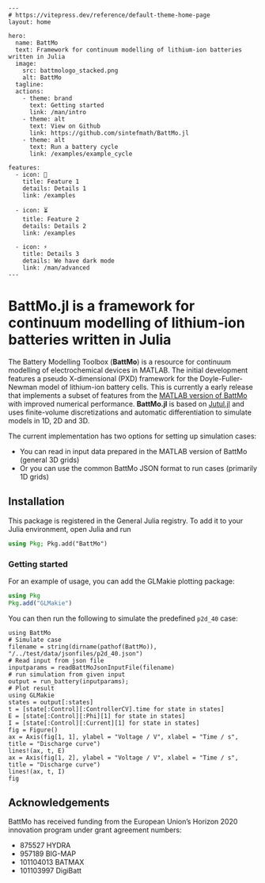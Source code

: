 ````@raw html
---
# https://vitepress.dev/reference/default-theme-home-page
layout: home

hero:
  name: BattMo
  text: Framework for continuum modelling of lithium-ion batteries written in Julia
  image:
    src: battmologo_stacked.png
    alt: BattMo
  tagline: 
  actions:
    - theme: brand
      text: Getting started
      link: /man/intro
    - theme: alt
      text: View on Github
      link: https://github.com/sintefmath/BattMo.jl
    - theme: alt
      text: Run a battery cycle
      link: /examples/example_cycle

features:
  - icon: 🔋
    title: Feature 1
    details: Details 1
    link: /examples

  - icon: ⏳
    title: Feature 2
    details: Details 2
    link: /examples

  - icon: ⚡
    title: Details 3
    details: We have dark mode
    link: /man/advanced
---
````

# BattMo.jl is a framework for continuum modelling of lithium-ion batteries written in Julia

The Battery Modelling Toolbox (**BattMo**) is a resource for continuum modelling of electrochemical devices in MATLAB. The initial development features a pseudo X-dimensional (PXD) framework for the Doyle-Fuller-Newman model of lithium-ion battery cells. This is currently a early release that implements a subset of features from the [MATLAB version of BattMo](https://github.com/BattMoTeam/BattMo) with improved numerical performance. **BattMo.jl** is based on [Jutul.jl](https://github.com/sintefmath/Jutul.jl) and uses finite-volume discretizations and automatic differentiation to simulate models in 1D, 2D and 3D.

The current implementation has two options for setting up simulation cases:

- You can read in input data prepared in the MATLAB version of BattMo (general 3D grids)
- Or you can use the common BattMo JSON format to run cases (primarily 1D grids)

## Installation

This package is registered in the General Julia registry. To add it to your Julia environment, open Julia and run

```julia
using Pkg; Pkg.add("BattMo")
```

### Getting started

For an example of usage, you can add the GLMakie plotting package:

```julia
using Pkg
Pkg.add("GLMakie")
```

You can then run the following to simulate the predefined `p2d_40` case:

```@example
using BattMo
# Simulate case
filename = string(dirname(pathof(BattMo)), "/../test/data/jsonfiles/p2d_40.json")
# Read input from json file
inputparams = readBattMoJsonInputFile(filename)
# run simulation from given input
output = run_battery(inputparams);
# Plot result
using GLMakie
states = output[:states]
t = [state[:Control][:ControllerCV].time for state in states]
E = [state[:Control][:Phi][1] for state in states]
I = [state[:Control][:Current][1] for state in states]
fig = Figure()
ax = Axis(fig[1, 1], ylabel = "Voltage / V", xlabel = "Time / s", title = "Discharge curve")
lines!(ax, t, E)
ax = Axis(fig[1, 2], ylabel = "Voltage / V", xlabel = "Time / s", title = "Discharge curve")
lines!(ax, t, I)
fig
```

## Acknowledgements

BattMo has received funding from the European Union’s Horizon 2020 innovation program under grant agreement numbers:

- 875527 HYDRA
- 957189 BIG-MAP
- 101104013 BATMAX
- 101103997 DigiBatt
